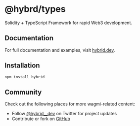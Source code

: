 # @hybrd/types

Solidity + TypeScript Framework for rapid Web3 development.

## Documentation

For full documentation and examples, visit [hybrid.dev](https://hybrid.dev).

## Installation

```sh
npm install hybrid
```

## Community

Check out the following places for more wagmi-related content:

- Follow [@hybrid\_\_dev](https://twitter.com/hybrid__dev) on Twitter for project updates
- Contribute or fork on [GitHub](https://github.com/hybridhq/hybrid)
